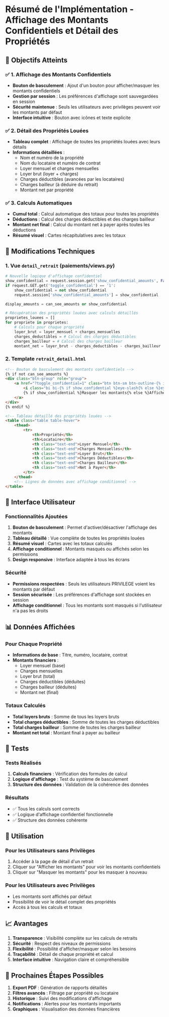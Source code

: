 # Résumé de l'Implémentation - Affichage des Montants Confidentiels et Détail des Propriétés

## 🎯 Objectifs Atteints

### ✅ 1. Affichage des Montants Confidentiels
- **Bouton de basculement** : Ajout d'un bouton pour afficher/masquer les montants confidentiels
- **Gestion par session** : Les préférences d'affichage sont sauvegardées en session
- **Sécurité maintenue** : Seuls les utilisateurs avec privilèges peuvent voir les montants par défaut
- **Interface intuitive** : Bouton avec icônes et texte explicite

### ✅ 2. Détail des Propriétés Louées
- **Tableau complet** : Affichage de toutes les propriétés louées avec leurs détails
- **Informations détaillées** :
  - Nom et numéro de la propriété
  - Nom du locataire et numéro de contrat
  - Loyer mensuel et charges mensuelles
  - Loyer brut (loyer + charges)
  - Charges déductibles (avancées par les locataires)
  - Charges bailleur (à déduire du retrait)
  - Montant net par propriété

### ✅ 3. Calculs Automatiques
- **Cumul total** : Calcul automatique des totaux pour toutes les propriétés
- **Déductions** : Calcul des charges déductibles et des charges bailleur
- **Montant net final** : Calcul du montant net à payer après toutes les déductions
- **Résumé visuel** : Cartes récapitulatives avec les totaux

## 🔧 Modifications Techniques

### 1. Vue `detail_retrait` (paiements/views.py)
```python
# Nouvelle logique d'affichage confidentiel
show_confidential = request.session.get('show_confidential_amounts', False)
if request.GET.get('toggle_confidential') == '1':
    show_confidential = not show_confidential
    request.session['show_confidential_amounts'] = show_confidential

display_amounts = can_see_amounts or show_confidential

# Récupération des propriétés louées avec calculs détaillés
proprietes_louees = []
for propriete in proprietes:
    # Calculs pour chaque propriété
    loyer_brut = loyer_mensuel + charges_mensuelles
    charges_deductibles = # Calcul des charges déductibles
    charges_bailleur = # Calcul des charges bailleur
    montant_net = loyer_brut - charges_deductibles - charges_bailleur
```

### 2. Template `retrait_detail.html`
```html
<!-- Bouton de basculement des montants confidentiels -->
{% if not can_see_amounts %}
<div class="btn-group" role="group">
    <a href="?toggle_confidential=1" class="btn btn-sm btn-outline-{% if show_confidential %}success{% else %}secondary{% endif %}">
        <i class="bi bi-{% if show_confidential %}eye-slash{% else %}eye{% endif %} me-1"></i>
        {% if show_confidential %}Masquer les montants{% else %}Afficher les montants{% endif %}
    </a>
</div>
{% endif %}

<!-- Tableau détaillé des propriétés louées -->
<table class="table table-hover">
    <thead>
        <tr>
            <th>Propriété</th>
            <th>Locataire</th>
            <th class="text-end">Loyer Mensuel</th>
            <th class="text-end">Charges Mensuelles</th>
            <th class="text-end">Loyer Brut</th>
            <th class="text-end">Charges Déductibles</th>
            <th class="text-end">Charges Bailleur</th>
            <th class="text-end">Net à Payer</th>
        </tr>
    </thead>
    <!-- Lignes de données avec affichage conditionnel -->
</table>
```

## 🎨 Interface Utilisateur

### Fonctionnalités Ajoutées
1. **Bouton de basculement** : Permet d'activer/désactiver l'affichage des montants
2. **Tableau détaillé** : Vue complète de toutes les propriétés louées
3. **Résumé visuel** : Cartes avec les totaux calculés
4. **Affichage conditionnel** : Montants masqués ou affichés selon les permissions
5. **Design responsive** : Interface adaptée à tous les écrans

### Sécurité
- **Permissions respectées** : Seuls les utilisateurs PRIVILEGE voient les montants par défaut
- **Session sécurisée** : Les préférences d'affichage sont stockées en session
- **Affichage conditionnel** : Tous les montants sont masqués si l'utilisateur n'a pas les droits

## 📊 Données Affichées

### Pour Chaque Propriété
- **Informations de base** : Titre, numéro, locataire, contrat
- **Montants financiers** :
  - Loyer mensuel (base)
  - Charges mensuelles
  - Loyer brut (total)
  - Charges déductibles (déduites)
  - Charges bailleur (déduites)
  - Montant net (final)

### Totaux Calculés
- **Total loyers bruts** : Somme de tous les loyers bruts
- **Total charges déductibles** : Somme de toutes les charges déductibles
- **Total charges bailleur** : Somme de toutes les charges bailleur
- **Montant net total** : Montant final à payer au bailleur

## 🧪 Tests

### Tests Réalisés
1. **Calculs financiers** : Vérification des formules de calcul
2. **Logique d'affichage** : Test du système de basculement
3. **Structure des données** : Validation de la cohérence des données

### Résultats
- ✅ Tous les calculs sont corrects
- ✅ Logique d'affichage confidentiel fonctionnelle
- ✅ Structure des données cohérente

## 🚀 Utilisation

### Pour les Utilisateurs sans Privilèges
1. Accéder à la page de détail d'un retrait
2. Cliquer sur "Afficher les montants" pour voir les montants confidentiels
3. Cliquer sur "Masquer les montants" pour les masquer à nouveau

### Pour les Utilisateurs avec Privilèges
- Les montants sont affichés par défaut
- Possibilité de voir le détail complet des propriétés
- Accès à tous les calculs et totaux

## 📈 Avantages

1. **Transparence** : Visibilité complète sur les calculs de retraits
2. **Sécurité** : Respect des niveaux de permissions
3. **Flexibilité** : Possibilité d'afficher/masquer selon les besoins
4. **Traçabilité** : Détail de chaque propriété et calcul
5. **Interface intuitive** : Navigation claire et compréhensible

## 🔄 Prochaines Étapes Possibles

1. **Export PDF** : Génération de rapports détaillés
2. **Filtres avancés** : Filtrage par propriété ou locataire
3. **Historique** : Suivi des modifications d'affichage
4. **Notifications** : Alertes pour les montants importants
5. **Graphiques** : Visualisation des données financières
